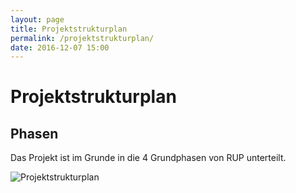```yaml
---
layout: page
title: Projektstrukturplan
permalink: /projektstrukturplan/
date: 2016-12-07 15:00
---
```


# Projektstrukturplan

## Phasen
Das Projekt ist im Grunde in die 4 Grundphasen von RUP unterteilt.

![Projektstrukturplan](/hsr-pmqm-project/assets/Projektstrukturplan.png)
